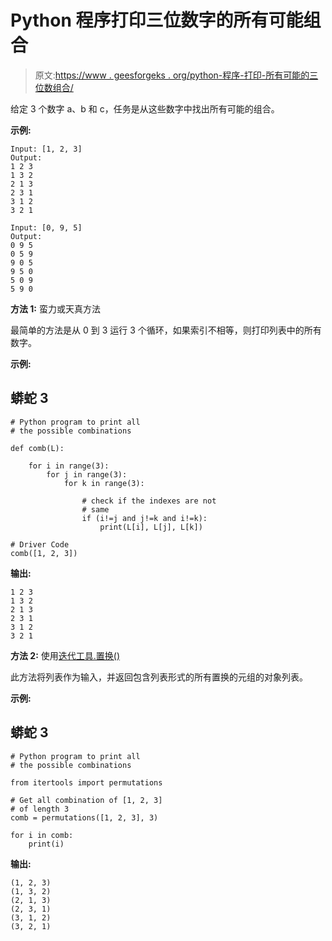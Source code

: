 # Python 程序打印三位数字的所有可能组合

> 原文:[https://www . geesforgeks . org/python-程序-打印-所有可能的三位数组合/](https://www.geeksforgeeks.org/python-program-to-print-all-possible-combinations-from-the-three-digits/)

给定 3 个数字 a、b 和 c，任务是从这些数字中找出所有可能的组合。

**示例:**

```
Input: [1, 2, 3]
Output:
1 2 3
1 3 2
2 1 3
2 3 1
3 1 2
3 2 1

Input: [0, 9, 5]
Output:
0 9 5
0 5 9
9 0 5
9 5 0
5 0 9
5 9 0

```

**方法 1:** 蛮力或天真方法

最简单的方法是从 0 到 3 运行 3 个循环，如果索引不相等，则打印列表中的所有数字。

**示例:**

## 蟒蛇 3

```
# Python program to print all
# the possible combinations

def comb(L):

    for i in range(3):
        for j in range(3):
            for k in range(3):

                # check if the indexes are not
                # same
                if (i!=j and j!=k and i!=k):
                    print(L[i], L[j], L[k])

# Driver Code
comb([1, 2, 3])
```

**输出:**

```
1 2 3
1 3 2
2 1 3
2 3 1
3 1 2
3 2 1

```

**方法 2:** 使用[迭代工具.置换()](https://www.geeksforgeeks.org/python-itertools-permutations/)

此方法将列表作为输入，并返回包含列表形式的所有置换的元组的对象列表。

**示例:**

## 蟒蛇 3

```
# Python program to print all
# the possible combinations

from itertools import permutations

# Get all combination of [1, 2, 3]
# of length 3
comb = permutations([1, 2, 3], 3)

for i in comb:
    print(i)
```

**输出:**

```
(1, 2, 3)
(1, 3, 2)
(2, 1, 3)
(2, 3, 1)
(3, 1, 2)
(3, 2, 1)

```